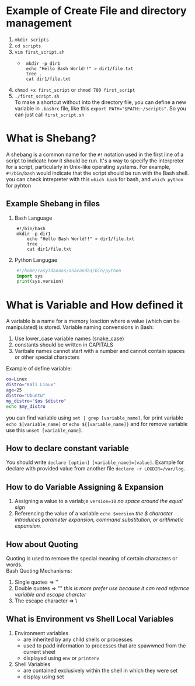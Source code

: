 # Example of Create File and directory management

1. `mkdir scripts`
2. `cd scripts`
3. `vim first_script.sh`
   - ```Shell
      mkdir -p dir1
      echo "Hello Bash World!!" > dir1/file.txt
      tree .
      cat dir1/file.txt
     ```
4. `chmod +x first_script` or `chmod 700 first_script`
5. `./first_script.sh`  
   To make a shortcut without into the directory file, you can define a new variable in `.bashrc` file, like this `export PATH="$PATH:~/scripts"`. So you can just call `first_script.sh`

# What is Shebang?

A shebang is a common name for the `#!` notation used in the first line of a script to indicate how it should be run. It's a way to specify the interpreter for a script, particularly in Unix-like operating systems. For example, `#!/bin/bash` would indicate that the script should be run with the Bash shell.  
you can check intrepreter with this `which bash` for bash, and `which python` for pyhton

## Example Shebang in files

1. Bash Language

```Shell
	#!/bin/bash
	mkdir -p dir1
        echo "Hello Bash World!!" > dir1/file.txt
        tree .
        cat dir1/file.txt
```

2. Python Langugae

```Python
	#!/home/rasyidannas/anaconda3/bin/python
	import sys
	print(sys.version)
```

# What is Variable and How defined it

A variable is a name for a memory loaction where a value (which can be manipulated) is stored.
Variable naming convensions in Bash:

1. Use lower_case variable names (snake_case)
2. constants should be written in CAPITALS
3. Varibale names cannot start with a number and cannot contain spaces or other special characters

Example of define variable:

```Bash
os=Linux
distro="Kali Linux"
age=25
distro="Ubuntu"
my_distro="$os $distro"
echo $my_distro
```

you can find variable using `set | grep [variable_name]`, for print variable `echo $[variable_name]` or `echo ${[variable_name]}` and for remove variable use this `unset [variable_name]`.

## How to declare constant variable

You should write `declare [option] [variable_name]=[value]`. Example for declare with provided value from another file `declare -r LOGDIR=/var/log`.

## How to do Variable Assigning & Expansion

1. Assigning a value to a variab;e
   `version=10` _no space around the equal sign_
2. Referencing the value of a variable
   `echo $version` _the $ character introduces parameter expansion, command substitution, or arithmetic expansion._

## How about Quoting

Quoting is used to remove the special meaning of certain characters or words.  
Bash Quoting Mechanisms:

1. Single quotes => ''
2. Double quotes => "" _this is more prefer use because it can read refernce variable and escape charcter_
3. The escape character => \

## What is Environment vs Shell Local Variables

1. Environment variables
   - are inherited by any child shells or processes
   - used to padd information to processes that are spawwned from the current sheel
   - displayed using `env` or `printenv`
2. Shell Variables
   - are contained exclusively within the shell in which they were set
   - display using set
